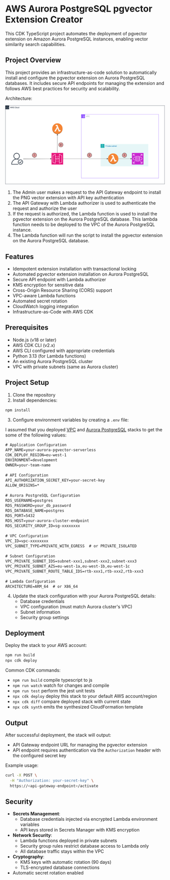 # AWS Aurora PostgreSQL pgvector Extension Creator

This CDK TypeScript project automates the deployment of pgvector extension on Amazon Aurora PostgreSQL instances, enabling vector similarity search capabilities.

## Project Overview

This project provides an infrastructure-as-code solution to automatically install and configure the pgvector extension on Aurora PostgreSQL databases. It includes secure API endpoints for managing the extension and follows AWS best practices for security and scalability.

Architecture:

![Architecture Diagram](./assets/architecture.png)

1. The Admin user makes a request to the API Gateway endpoint to install the PNG vector extension with API key authentication
2. The API Gateway with Lambda authorizer is used to authenticate the request and authorize the user
3. If the request is authorized, the Lambda function is used to install the pgvector extension on the Aurora PostgreSQL database. This lambda function needs to be deployed to the VPC of the Aurora PostgreSQL instance.
4. The Lambda function will run the script to install the pgvector extension on the Aurora PostgreSQL database.

## Features
- Idempotent extension installation with transactional locking
- Automated pgvector extension installation on Aurora PostgreSQL
- Secure API endpoint with Lambda authorizer
- KMS encryption for sensitive data
- Cross-Origin Resource Sharing (CORS) support
- VPC-aware Lambda functions
- Automated secret rotation
- CloudWatch logging integration
- Infrastructure-as-Code with AWS CDK

## Prerequisites

- Node.js (v18 or later)
- AWS CDK CLI (v2.x)
- AWS CLI configured with appropriate credentials
- Python 3.13 (for Lambda functions)
- An existing Aurora PostgreSQL cluster
- VPC with private subnets (same as Aurora cluster)

## Project Setup

1. Clone the repository
2. Install dependencies:

```bash
npm install
```

3. Configure environment variables by creating a `.env` file:

I assumed that you deployed [VPC](https://github.com/OpenWorkspace-o1/aws-vpc) and [Aurora PostgreSQL](https://github.com/OpenWorkspace-o1/aws-aurora-serverless) stacks to get the some of the following values:

```env
# Application Configuration
APP_NAME=your-aurora-pgvector-serverless
CDK_DEPLOY_REGION=eu-west-1
ENVIRONMENT=development
OWNER=your-team-name

# API Configuration
API_AUTHORIZATION_SECRET_KEY=your-secret-key
ALLOW_ORIGINS=*

# Aurora PostgreSQL Configuration
RDS_USERNAME=postgres
RDS_PASSWORD=your_db_password
RDS_DATABASE_NAME=postgres
RDS_PORT=5432
RDS_HOST=your-aurora-cluster-endpoint
RDS_SECURITY_GROUP_ID=sg-xxxxxxxx

# VPC Configuration
VPC_ID=vpc-xxxxxxxx
VPC_SUBNET_TYPE=PRIVATE_WITH_EGRESS  # or PRIVATE_ISOLATED

# Subnet Configuration
VPC_PRIVATE_SUBNET_IDS=subnet-xxx1,subnet-xxx2,subnet-xxx3
VPC_PRIVATE_SUBNET_AZS=eu-west-1a,eu-west-1b,eu-west-1c
VPC_PRIVATE_SUBNET_ROUTE_TABLE_IDS=rtb-xxx1,rtb-xxx2,rtb-xxx3

# Lambda Configuration
ARCHITECTURE=ARM_64  # or X86_64
```

4. Update the stack configuration with your Aurora PostgreSQL details:
   - Database credentials
   - VPC configuration (must match Aurora cluster's VPC)
   - Subnet information
   - Security group settings

## Deployment

Deploy the stack to your AWS account:

```bash
npm run build
npx cdk deploy
```

Common CDK commands:

- `npm run build`   compile typescript to js
- `npm run watch`   watch for changes and compile
- `npm run test`    perform the jest unit tests
- `npx cdk deploy`  deploy this stack to your default AWS account/region
- `npx cdk diff`    compare deployed stack with current state
- `npx cdk synth`   emits the synthesized CloudFormation template

## Output

After successful deployment, the stack will output:

- API Gateway endpoint URL for managing the pgvector extension
- API endpoint requires authentication via the `Authorization` header with the configured secret key

Example usage:
```bash
curl -X POST \
  -H "Authorization: your-secret-key" \
  https://<api-gateway-endpoint>/activate
```

## Security

- **Secrets Management**:
  - Database credentials injected via encrypted Lambda environment variables
  - API keys stored in Secrets Manager with KMS encryption
- **Network Security**:
  - Lambda functions deployed in private subnets
  - Security group rules restrict database access to Lambda only
  - All database traffic stays within the VPC
- **Cryptography**:
  - KMS keys with automatic rotation (90 days)
  - TLS-encrypted database connections
- Automatic secret rotation enabled
